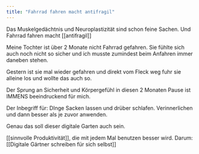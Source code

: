 ```yaml
---
title: "Fahrrad fahren macht antifragil"
---
```



Das Muskelgedächtnis und Neuroplastizität sind schon feine Sachen. Und Fahrrad fahren macht [[antifragil]]

Meine Tochter ist über 2 Monate nicht Fahrrad gefahren. Sie fühlte sich auch noch nicht so sicher und ich musste zumindest beim Anfahren immer daneben stehen. 

Gestern ist sie mal wieder gefahren und direkt vom Fleck weg fuhr sie alleine los und wollte das auch so.

Der Sprung an Sicherheit und Körpergefühl in diesen 2 Monaten Pause ist IMMENS beeindruckend für mich. 

Der Inbegriff für: DInge Sacken lassen und drüber schlafen. Verinnerlichen und dann besser als je zuvor anwenden. 

Genau das soll dieser digitale Garten auch sein. 

[[sinnvolle Produktivität]], die mit jedem Mal benutzen besser wird. Darum:
[[Digitale Gärtner schreiben für sich selbst]]